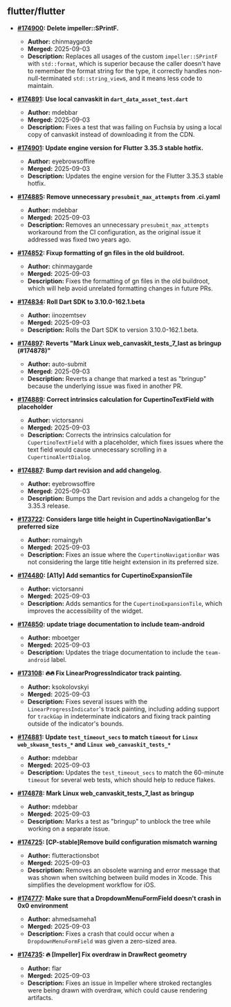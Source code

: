 ## flutter/flutter

- **[#174900](https://github.com/flutter/flutter/pull/174900): Delete impeller::SPrintF.**
  - **Author:** chinmaygarde
  - **Merged:** 2025-09-03
  - **Description:** Replaces all usages of the custom `impeller::SPrintF` with `std::format`, which is superior because the caller doesn't have to remember the format string for the type, it correctly handles non-null-terminated `std::string_view`s, and it means less code to maintain.

- **[#174891](https://github.com/flutter/flutter/pull/174891): Use local canvaskit in `dart_data_asset_test.dart`**
  - **Author:** mdebbar
  - **Merged:** 2025-09-03
  - **Description:** Fixes a test that was failing on Fuchsia by using a local copy of canvaskit instead of downloading it from the CDN.

- **[#174901](https://github.com/flutter/flutter/pull/174901): Update engine version for Flutter 3.35.3 stable hotfix.**
  - **Author:** eyebrowsoffire
  - **Merged:** 2025-09-03
  - **Description:** Updates the engine version for the Flutter 3.35.3 stable hotfix.

- **[#174885](https://github.com/flutter/flutter/pull/174885): Remove unnecessary `presubmit_max_attempts` from .ci.yaml**
  - **Author:** mdebbar
  - **Merged:** 2025-09-03
  - **Description:** Removes an unnecessary `presubmit_max_attempts` workaround from the CI configuration, as the original issue it addressed was fixed two years ago.

- **[#174852](https://github.com/flutter/flutter/pull/174852): Fixup formatting of gn files in the old buildroot.**
  - **Author:** chinmaygarde
  - **Merged:** 2025-09-03
  - **Description:** Fixes the formatting of gn files in the old buildroot, which will help avoid unrelated formatting changes in future PRs.

- **[#174834](https://github.com/flutter/flutter/pull/174834): Roll Dart SDK to 3.10.0-162.1.beta**
  - **Author:** iinozemtsev
  - **Merged:** 2025-09-03
  - **Description:** Rolls the Dart SDK to version 3.10.0-162.1.beta.

- **[#174897](https://github.com/flutter/flutter/pull/174897): Reverts "Mark Linux web_canvaskit_tests_7_last as bringup (#174878)"**
  - **Author:** auto-submit
  - **Merged:** 2025-09-03
  - **Description:** Reverts a change that marked a test as "bringup" because the underlying issue was fixed in another PR.

- **[#174889](https://github.com/flutter/flutter/pull/174889): Correct intrinsics calculation for CupertinoTextField with placeholder**
  - **Author:** victorsanni
  - **Merged:** 2025-09-03
  - **Description:** Corrects the intrinsics calculation for `CupertinoTextField` with a placeholder, which fixes issues where the text field would cause unnecessary scrolling in a `CupertinoAlertDialog`.

- **[#174887](https://github.com/flutter/flutter/pull/174887): Bump dart revision and add changelog.**
  - **Author:** eyebrowsoffire
  - **Merged:** 2025-09-03
  - **Description:** Bumps the Dart revision and adds a changelog for the 3.35.3 release.

- **[#173722](https://github.com/flutter/flutter/pull/173722): Considers large title height in CupertinoNavigationBar's preferred size**
  - **Author:** romaingyh
  - **Merged:** 2025-09-03
  - **Description:** Fixes an issue where the `CupertinoNavigationBar` was not considering the large title height extension in its preferred size.

- **[#174480](https://github.com/flutter/flutter/pull/174480): [A11y] Add semantics for CupertinoExpansionTile**
  - **Author:** victorsanni
  - **Merged:** 2025-09-03
  - **Description:** Adds semantics for the `CupertinoExpansionTile`, which improves the accessibility of the widget.

- **[#174850](https://github.com/flutter/flutter/pull/174850): update triage documentation to include team-android**
  - **Author:** mboetger
  - **Merged:** 2025-09-03
  - **Description:** Updates the triage documentation to include the `team-android` label.

- **[#173108](https://github.com/flutter/flutter/pull/173108): 🔥🔥 Fix LinearProgressIndicator track painting.**
  - **Author:** ksokolovskyi
  - **Merged:** 2025-09-03
  - **Description:** Fixes several issues with the `LinearProgressIndicator`'s track painting, including adding support for `trackGap` in indeterminate indicators and fixing track painting outside of the indicator's bounds.

- **[#174881](https://github.com/flutter/flutter/pull/174881): Update `test_timeout_secs` to match `timeout` for `Linux web_skwasm_tests_*` and `Linux web_canvaskit_tests_*`**
  - **Author:** mdebbar
  - **Merged:** 2025-09-03
  - **Description:** Updates the `test_timeout_secs` to match the 60-minute `timeout` for several web tests, which should help to reduce flakes.

- **[#174878](https://github.com/flutter/flutter/pull/174878): Mark Linux web_canvaskit_tests_7_last as bringup**
  - **Author:** mdebbar
  - **Merged:** 2025-09-03
  - **Description:** Marks a test as "bringup" to unblock the tree while working on a separate issue.

- **[#174725](https://github.com/flutter/flutter/pull/174725): [CP-stable]Remove build configuration mismatch warning**
  - **Author:** flutteractionsbot
  - **Merged:** 2025-09-03
  - **Description:** Removes an obsolete warning and error message that was shown when switching between build modes in Xcode. This simplifies the development workflow for iOS.

- **[#174777](https://github.com/flutter/flutter/pull/174777): Make sure that a DropdownMenuFormField doesn't crash in 0x0 environment**
  - **Author:** ahmedsameha1
  - **Merged:** 2025-09-03
  - **Description:** Fixes a crash that could occur when a `DropdownMenuFormField` was given a zero-sized area.

- **[#174735](https://github.com/flutter/flutter/pull/174735): 🔥 [Impeller] Fix overdraw in DrawRect geometry**
  - **Author:** flar
  - **Merged:** 2025-09-03
  - **Description:** Fixes an issue in Impeller where stroked rectangles were being drawn with overdraw, which could cause rendering artifacts.

